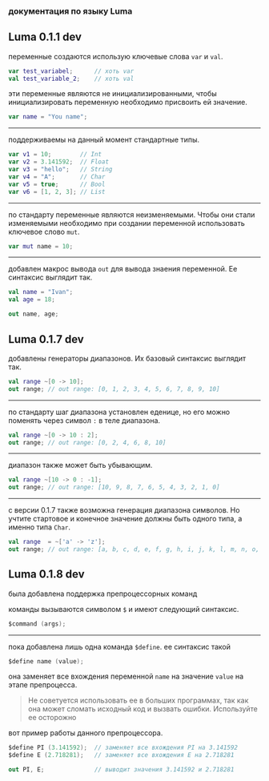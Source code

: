 ### документация по языку Luma

Luma 0.1.1 dev
---
переменные создаются использую ключевые слова `var` и `val`.
```kt
var test_variabel;      // хоть var
val test_variable_2;    // хоть val
```
эти переменные являются не инициализированными, чтобы инициализировать переменную необходимо присвоить ей значение.

```kt
var name = "You name";
```
---
поддерживаемы на данный момент стандартные типы.
```kt
var v1 = 10;        // Int
var v2 = 3.141592;  // Float
var v3 = "hello";   // String
var v4 = "A";       // Char
var v5 = true;      // Bool
var v6 = [1, 2, 3]; // List
```

---
по стандарту переменные являются неизменяемыми. Чтобы они стали изменяемыми необходимо при создании переменной использовать ключевое слово `mut`.
```kt
var mut name = 10;
```
---
добавлен макрос вывода `out` для вывода знаения переменной. Ее синтаксис выглядит так.
```kt
val name = "Ivan";
val age = 18;

out name, age;
```

Luma 0.1.7 dev
---
добавлены генераторы диапазонов. Их базовый синтаксис выглядит так.
```kt
val range ~[0 -> 10];
out range; // out range: [0, 1, 2, 3, 4, 5, 6, 7, 8, 9, 10]
```
---
по стандарту шаг диапазона установлен еденице, но его можно поменять через символ `:` в теле диапазона.
```kt
val range ~[0 -> 10 : 2];
out range; // out range: [0, 2, 4, 6, 8, 10]
```
---

диапазон также может быть убывающим.
```kt
val range ~[10 -> 0 : -1];
out range; // out range: [10, 9, 8, 7, 6, 5, 4, 3, 2, 1, 0]
```
---
с версии 0.1.7 также возможна генерация диапазона символов. Но учтите стартовое и конечное значение должны быть одного типа, а именно типа `Char`.
```kt
val range  = ~['a' -> 'z'];
out range; // out range: [a, b, c, d, e, f, g, h, i, j, k, l, m, n, o, p, q, r, s, t, u, v, w, x, y, z]
```

Luma 0.1.8 dev
---
была добавлена поддержка препроцессорных команд

команды вызываются символом `$` и имеют следующий синтаксис. 
```kt
$command (args);
```
---
пока добавлена лишь одна команда `$define`. ее синтаксис такой
```kt
$define name (value);
```
она заменяет все вхождения переменной `name` на значение `value` на этапе препроцесса. 


> Не советуется использовать ее в больших программах, так как она может сломать исходный код и вызвать ошибки. Используйте ее осторожно

вот пример работы данного препроцессора.
```kt
$define PI (3.141592);  // заменяет все вхождения PI на 3.141592
$define E (2.718281);   // заменяет все вхождения E на 2.718281

out PI, E;              // выводит значения 3.141592 и 2.718281
```